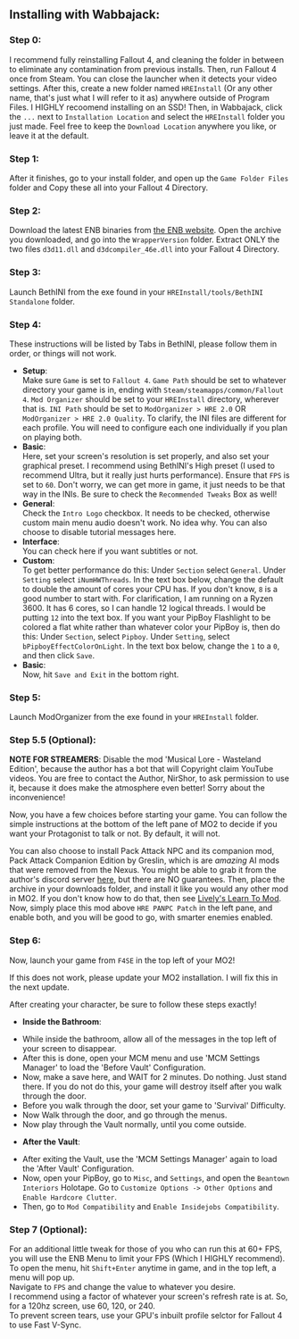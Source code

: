 ## Installing with Wabbajack:

### Step 0:

I recommend fully reinstalling Fallout 4, and cleaning the folder in between to eliminate any contamination from previous installs. Then, run Fallout 4 once from Steam. You can close the launcher when it detects your video settings. After this, create a new folder named `HREInstall` (Or any other name, that's just what I will refer to it as) anywhere outside of Program Files. I HIGHLY recoomend installing on an SSD! Then, in Wabbajack, click the `...` next to `Installation Location` and select the `HREInstall` folder you just made. Feel free to keep the `Download Location` anywhere you like, or leave it at the default.

### Step 1:

After it finishes, go to your install folder, and open up the `Game Folder Files` folder and Copy these all into your Fallout 4 Directory.

### Step 2:

Download the latest ENB binaries from [the ENB website](http://enbdev.com/download_mod_fallout4.htm). Open the archive you downloaded, and go into the `WrapperVersion` folder. Extract ONLY the two files `d3d11.dll` and `d3dcompiler_46e.dll` into your Fallout 4 Directory.

### Step 3:

Launch BethINI from the exe found in your `HREInstall/tools/BethINI Standalone` folder.

### Step 4:

These instructions will be listed by Tabs in BethINI, please follow them in order, or things will not work.

* **Setup**:   
Make sure `Game` is set to `Fallout 4`.
`Game Path` should be set to whatever directory your game is in, ending with `Steam/steamapps/common/Fallout 4`.
`Mod Organizer` should be set to your `HREInstall` directory, wherever that is.
`INI Path` should be set to `ModOrganizer > HRE 2.0` OR `ModOrganizer > HRE 2.0 Quality`.
To clarify, the INI files are different for each profile. You will need to configure each one individually if you plan on playing both.
* **Basic**:  
Here, set your screen's resolution is set properly, and also set your graphical preset. I recommend using BethINI's High preset (I used to recommend Ultra, but it really just hurts performance).
Ensure that `FPS` is set to `60`. Don't worry, we can get more in game, it just needs to be that way in the INIs.
Be sure to check the `Recommended Tweaks` Box as well!
* **General**:  
Check the `Intro Logo` checkbox. It needs to be checked, otherwise custom main menu audio doesn't work. No idea why.
You can also choose to disable tutorial messages here.
* **Interface**:  
You can check here if you want subtitles or not.
* **Custom**:  
To get better performance do this:
Under `Section` select `General`.
Under `Setting` select `iNumHWThreads`.
In the text box below, change the default to double the amount of cores your CPU has. If you don't know, `8` is a good number to start with.
For clarification, I am running on a Ryzen 3600. It has 6 cores, so I can handle 12 logical threads. I would be putting `12` into the text box.
If you want your PipBoy Flashlight to be colored a flat white rather than whatever color your PipBoy is, then do this:
Under `Section`, select `Pipboy`.
Under `Setting`, select `bPipboyEffectColorOnLight`.
In the text box below, change the `1` to a `0`, and then click `Save`.
* **Basic**:  
Now, hit `Save and Exit` in the bottom right.

### Step 5:

Launch ModOrganizer from the exe found in your `HREInstall` folder.

### Step 5.5 (Optional):

**NOTE FOR STREAMERS**: Disable the mod 'Musical Lore - Wasteland Edition', because the author has a bot that will Copyright claim YouTube videos. You are free to contact the Author, NirShor, to ask permission to use it, because it does make the atmosphere even better! Sorry about the inconvenience!

Now, you have a few choices before starting your game. You can follow the simple instructions at the bottom of the left pane of MO2 to decide if you want your Protagonist to talk or not. By default, it will not.

You can also choose to install Pack Attack NPC and its companion mod, Pack Attack Companion Edition by Greslin, which is are *amazing* AI mods that were removed from the Nexus. You might be able to grab it from the author's discord server [here](https://discord.gg/Kacy6Z5BFM), but there are NO guarantees. Then, place the archive in your downloads folder, and install it like you would any other mod in MO2. If you don't know how to do that, then see [Lively's Learn To Mod](https://github.com/LivelyDismay/Learn-To-Mod/tree/main/lessons). Now, simply place this mod above `HRE PANPC Patch` in the left pane, and enable both, and you will be good to go, with smarter enemies enabled.

### Step 6:

Now, launch your game from `F4SE` in the top left of your MO2! 

If this does not work, please update your MO2 installation. I will fix this in the next update.

After creating your character, be sure to follow these steps exactly!

* **Inside the Bathroom**:  
- While inside the bathroom, allow all of the messages in the top left of your screen to disappear.   
- After this is done, open your MCM menu and use 'MCM Settings Manager' to load the 'Before Vault' Configuration.  
- Now, make a save here, and WAIT for 2 minutes. Do nothing. Just stand there. If you do not do this, your game will destroy itself after you walk through the door.  
- Before you walk through the door, set your game to 'Survival' Difficulty.  
- Now Walk through the door, and go through the menus.  
- Now play through the Vault normally, until you come outside.
* **After the Vault**:
- After exiting the Vault, use the 'MCM Settings Manager' again to load the 'After Vault' Configuration.  
- Now, open your PipBoy, go to `Misc`, and `Settings`, and open the `Beantown Interiors` Holotape. Go to `Customize Options -> Other Options` and `Enable Hardcore Clutter`.   
- Then, go to `Mod Compatibility` and `Enable Insidejobs Compatibility`.

### Step 7 (Optional):

For an additional little tweak for those of you who can run this at 60+ FPS, you will use the ENB Menu to limit your FPS (Which I HIGHLY recommend).  
To open the menu, hit `Shift+Enter` anytime in game, and in the top left, a menu will pop up.  
Navigate to `FPS` and change the value to whatever you desire.  
I recommend using a factor of whatever your screen's refresh rate is at. So, for a 120hz screen, use 60, 120, or 240.  
To prevent screen tears, use your GPU's inbuilt profile selctor for Fallout 4 to use Fast V-Sync.  
